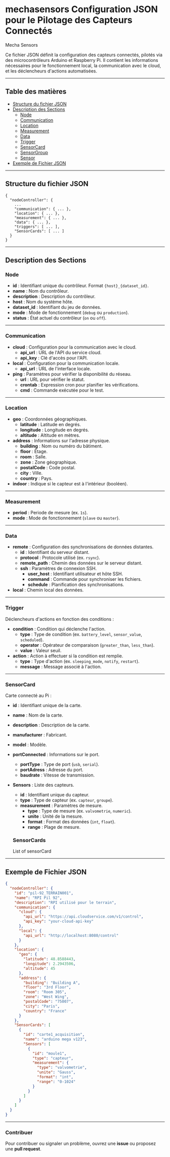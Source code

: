# mechasensors Configuration JSON pour le Pilotage des Capteurs Connectés

Mecha Sensors

Ce fichier JSON définit la configuration des capteurs connectés, pilotés via des microcontrôleurs Arduino et Raspberry Pi. Il contient les informations nécessaires pour le fonctionnement local, la communication avec le cloud, et les déclencheurs d'actions automatisées.

---

## Table des matières
- [Structure du fichier JSON](#structure-du-fichier-json)
- [Description des Sections](#description-des-sections)
  - [Node](#node)
  - [Communication](#communication)
  - [Location](#location)
  - [Measurement](#measurement)
  - [Data](#data)
  - [Trigger](#triggers)
  - [SensorCard](#sensorcard)
  - [SensorGroup](#sensorgroup)
  - [Sensor](#sensor)
- [Exemple de Fichier JSON](#exemple-de-fichier-json)

---

## Structure du fichier JSON

```plaintext
{
  "nodeController": {
    ...
    "communication": { ... },
    "location": { ... },
    "measurement": { ... },
    "data": { ... },
    "triggers": [ ... ],
    "SensorCards": [ ... ]
  }
}
```

---

## Description des Sections

### Node
- **id** : Identifiant unique du contrôleur. Format `{host}_{dataset_id}`.
- **name** : Nom du contrôleur.
- **description** : Description du contrôleur.
- **host** : Nom du système hôte.
- **dataset_id** : Identifiant du jeu de données.
- **mode** : Mode de fonctionnement (`debug` ou `production`).
- **status** : État actuel du contrôleur (`on` ou `off`).

---

### Communication
- **cloud** : Configuration pour la communication avec le cloud.
  - **api_url** : URL de l'API du service cloud.
  - **api_key** : Clé d'accès pour l'API.
- **local** : Configuration pour la communication locale.
  - **api_url** : URL de l'interface locale.
- **ping** : Paramètres pour vérifier la disponibilité du réseau.
  - **url** : URL pour vérifier le statut.
  - **crontab** : Expression cron pour planifier les vérifications.
  - **cmd** : Commande exécutée pour le test.

---

### Location
- **geo** : Coordonnées géographiques.
  - **latitude** : Latitude en degrés.
  - **longitude** : Longitude en degrés.
  - **altitude** : Altitude en mètres.
- **address** : Informations sur l'adresse physique.
  - **building** : Nom ou numéro du bâtiment.
  - **floor** : Étage.
  - **room** : Salle.
  - **zone** : Zone géographique.
  - **postalCode** : Code postal.
  - **city** : Ville.
  - **country** : Pays.
- **indoor** : Indique si le capteur est à l'intérieur (booléen).

---

### Measurement
- **period** : Periode de mesure (ex. `1s`).
- **mode** : Mode de fonctionnement (`slave` ou `master`).

---

### Data
- **remote** : Configuration des synchronisations de données distantes.
  - **id** : Identifiant du serveur distant.
  - **protocol** : Protocole utilisé (ex. `rsync`).
  - **remote_path** : Chemin des données sur le serveur distant.
  - **ssh** : Paramètres de connexion SSH.
    - **user_host** : Identifiant utilisateur et hôte SSH.
    - **command** : Commande pour synchroniser les fichiers.
    - **schedule** : Planification des synchronisations.
- **local** : Chemin local des données.

---

### Trigger
Déclencheurs d'actions en fonction des conditions :
- **condition** : Condition qui déclenche l'action.
  - **type** : Type de condition (ex. `battery_level`, `sensor_value`, `scheduled`).
  - **operator** : Opérateur de comparaison (`greater_than`, `less_than`).
  - **value** : Valeur seuil.
- **action** : Action à effectuer si la condition est remplie.
  - **type** : Type d'action (ex. `sleeping_mode`, `notify`, `restart`).
  - **message** : Message associé à l'action.

---

### SensorCard
Carte connecté au Pi :
- **id** : Identifiant unique de la carte.
- **name** : Nom de la carte.
- **description** : Description de la carte.
- **manufacturer** : Fabricant.
- **model** : Modèle.
- **portConnected** : Informations sur le port.
  - **portType** : Type de port (`usb`, `serial`).
  - **portAdress** : Adresse du port.
  - **baudrate** : Vitesse de transmission.
- **Sensors** : Liste des capteurs.
  - **id** : Identifiant unique du capteur.
  - **type** : Type de capteur (ex. `capteur`, `groupe`).
  - **measurement** : Paramètres de mesure.
    - **type** : Type de mesure (ex. `valvometrie`, `numeric`).
    - **unite** : Unité de la mesure.
    - **format** : Format des données (`int`, `float`).
    - **range** : Plage de mesure.

  ### SensorCards
  List of sensorCard

---

## Exemple de Fichier JSON

```json
{
  "nodeController": {
    "id": "pil-92_TERRAIN001",
    "name": "RPI Pil 92",
    "description": "RPI utilisé pour le terrain",
    "communication": {
      "cloud": {
        "api_url": "https://api.cloudservice.com/v1/control",
        "api_key": "your-cloud-api-key"
      },
      "local": {
        "api_url": "http://localhost:8080/control"
      }
    },
    "location": {
      "geo": {
        "latitude": 48.8588443,
        "longitude": 2.2943506,
        "altitude": 45
      },
      "address": {
        "building": "Building A",
        "floor": "3rd Floor",
        "room": "Room 305",
        "zone": "West Wing",
        "postalCode": "75007",
        "city": "Paris",
        "country": "France"
      }
    },
    "SensorCards": [
      {
        "id": "carte1_acquisition",
        "name": "arduino mega v123",
        "Sensors": [
          {
            "id": "moule1",
            "type": "capteur",
            "measurement": {
              "type": "valvometrie",
              "unite": "Gauss",
              "format": "int",
              "range": "0-1024"
            }
          }
        ]
      }
    ]
  }
}
```

---

### Contribuer
Pour contribuer ou signaler un problème, ouvrez une **issue** ou proposez une **pull request**.
